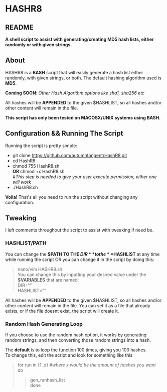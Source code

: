 # HASHR8  

## README

**A shell script to assist with generating/creating MD5 hash lists, either randomly or with given strings.**


## About
HASHR8 is a **BASH** script that will easily generate a hash list either randomly, with given strings, or both.
The default hashing algorithm used is **MD5**.  

**Coming SOON**:
*Other Hash Algorithm options like sha1, sha256 etc*


All hashes will be **APPENDED** to the given $HASHLIST, so all hashes and/or other content will remain in the file. 

**This script has only been tested on MACOSX/UNIX systems using BASH.**

## Configuration && Running The Script

Running the script is pretty simple:

   - git clone https://github.com/autumntangent/HashR8.git  
   - cd HashR8  
   - chmod 755 HashR8.sh  
         **OR** chmod +x HashR8.sh  
   #*This step is needed to give your user execute permission, either one will work*  
   - ./HashR8.sh  


**Voila!** That's all you need to run the script without changing any configuration.

## Tweaking
I left comments throughout the script to assist with tweaking if need be.  

### HASHLIST/PATH
You can change the **$PATH TO THE $DIR** to the **$HASHLIST** at any time while running the script OR you can change it in the script by 
doing this:  
> nano/vim HASHR8.sh  
You can change this by inputting your desired value under the **$VARIABLES** that are named:  
> DIR=""  
> HASHLIST=""  

All hashes will be **APPENDED** to the given $HASHLIST, so all hashes and/or other content will remain in the file. 
You can set it as a file that already exists, or if the file doesnt exist, the script will create it. 
### Random Hash Generating Loop  

If you  choose to use the random hash option, it works by generating random strings, and then converting those random strings into a hash.  

The **default** is to loop the function 100 times, giving you 100 hashes.  
To change this, edit the script and look for something like this  
> for run in {1..x} *#where x would be the amount of hashes you want*  
> do  
>> gen_ranhash_list  
> done  
   



